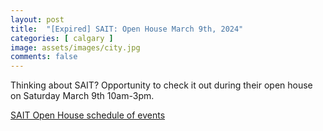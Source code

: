 ```yaml
---
layout: post
title:  "[Expired] SAIT: Open House March 9th, 2024"
categories: [ calgary ]
image: assets/images/city.jpg
comments: false
---
```


Thinking about SAIT?  Opportunity to check it out during their open house on Saturday March 9th 10am-3pm.

[SAIT Open House schedule of events](https://www.sait.ca/open-house)



 